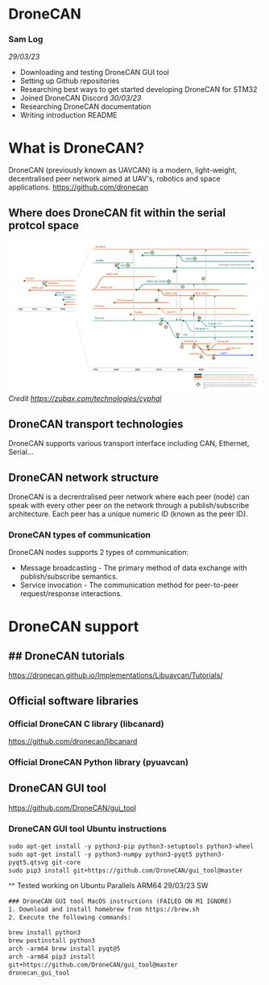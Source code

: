 # DroneCAN

### Sam Log
*29/03/23*
- Downloading and testing DroneCAN GUI tool 
- Setting up Github repositories
- Researching best ways to get started developing DroneCAN for STM32
- Joined DroneCAN Discord
*30/03/23*
- Researching DroneCAN documentation
- Writing introduction README



# What is DroneCAN?
DroneCAN (previously known as UAVCAN) is a modern, light-weight, decentralised peer network aimed at UAV's, robotics and space applications. https://github.com/dronecan  

## Where does DroneCAN fit within the serial protcol space
![serial-history](/images/serial-history.png "Serial Protocol History")
*Credit https://zubax.com/technologies/cyphal*

## DroneCAN transport technologies
DroneCAN supports various transport interface including CAN, Ethernet, Serial... 

## DroneCAN network structure
DroneCAN is a decrentralised peer network where each peer (node) can speak with every other peer
on the network through a publish/subscribe architecture. Each peer has a unique numeric ID (known as the peer ID).

### DroneCAN types of communication
DroneCAN nodes supports 2 types of communication:
- Message broadcasting - The primary method of data exchange with publish/subscribe semantics.
- Service invocation - The communication method for peer-to-peer request/response interactions.



# DroneCAN support
## ## DroneCAN tutorials
https://dronecan.github.io/Implementations/Libuavcan/Tutorials/  

## Official software libraries
### Official DroneCAN C library (libcanard)
https://github.com/dronecan/libcanard 

### Official DroneCAN Python library (pyuavcan)


## DroneCAN GUI tool

https://github.com/DroneCAN/gui_tool 

### DroneCAN GUI tool Ubuntu instructions
```
sudo apt-get install -y python3-pip python3-setuptools python3-wheel
sudo apt-get install -y python3-numpy python3-pyqt5 python3-pyqt5.qtsvg git-core
sudo pip3 install git+https://github.com/DroneCAN/gui_tool@master
```
^^ Tested working on Ubuntu Parallels ARM64 29/03/23 SW

```
### DroneCAN GUI tool MacOS instructions (FAILED ON M1 IGNORE)
1. Download and install homebrew from https://brew.sh 
2. Execute the following commands:
```
    brew install python3
    brew postinstall python3
    arch -arm64 brew install pyqt@5
    arch -arm64 pip3 install git+https://github.com/DroneCAN/gui_tool@master
    dronecan_gui_tool
```
```